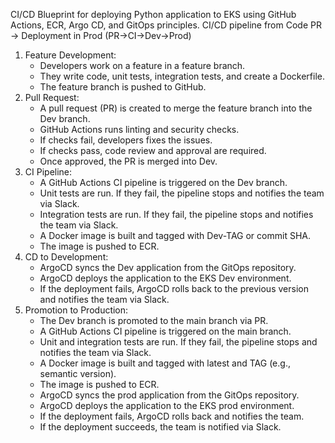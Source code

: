 
CI/CD Blueprint for deploying Python application to EKS using GitHub Actions, ECR, Argo CD, and GitOps principles.
CI/CD pipeline from Code PR → Deployment in Prod (PR->CI->Dev->Prod)
1. Feature Development:
	- Developers work on a feature in a feature branch.
	- They write code, unit tests, integration tests, and create a Dockerfile.
	- The feature branch is pushed to GitHub.
2. Pull Request:
	- A pull request (PR) is created to merge the feature branch into the Dev branch.
	- GitHub Actions runs linting and security checks.
	- If checks fail, developers fixes the issues.
	- If checks pass, code review and approval are required.
	- Once approved, the PR is merged into Dev.
3. CI Pipeline:
	- A GitHub Actions CI pipeline is triggered on the Dev branch.
	- Unit tests are run. If they fail, the pipeline stops and notifies the team via Slack.
	- Integration tests are run. If they fail, the pipeline stops and notifies the team via Slack.
	- A Docker image is built and tagged with Dev-TAG or commit SHA.
	- The image is pushed to ECR.
4. CD to Development:
	- ArgoCD syncs the Dev application from the GitOps repository.
	- ArgoCD deploys the application to the EKS Dev environment.
	- If the deployment fails, ArgoCD rolls back to the previous version and notifies the team via Slack.
5. Promotion to Production:
	- The Dev branch is promoted to the main branch via PR.
	- A GitHub Actions CI pipeline is triggered on the main branch.
	- Unit and integration tests are run. If they fail, the pipeline stops and notifies the team via Slack.
	- A Docker image is built and tagged with latest and TAG (e.g., semantic version).
	- The image is pushed to ECR.
	- ArgoCD syncs the prod application from the GitOps repository.
	- ArgoCD deploys the application to the EKS prod environment.
	- If the deployment fails, ArgoCD rolls back and notifies the team.
	- If the deployment succeeds, the team is notified via Slack.
